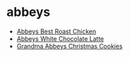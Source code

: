 # abbeys

 * [Abbeys Best Roast Chicken](../index/a/abbeys-best-roast-chicken.json)
 * [Abbeys White Chocolate Latte](../index/a/abbeys-white-chocolate-latte.json)
 * [Grandma Abbeys Christmas Cookies](../index/g/grandma-abbeys-christmas-cookies.json)
